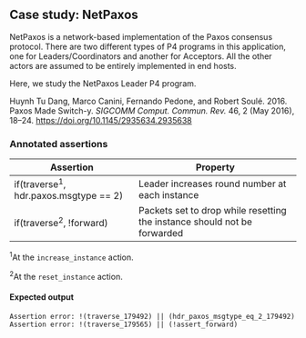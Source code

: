 ## Case study: NetPaxos

NetPaxos is a network-based implementation of the Paxos consensus protocol. There are two different types of P4 programs in this application, one for Leaders/Coordinators and another for Acceptors. All the other actors are assumed to be entirely implemented in end hosts.

Here, we study the NetPaxos Leader P4 program.

Huynh Tu Dang, Marco Canini, Fernando Pedone, and Robert Soulé. 2016. Paxos Made Switch-y. _SIGCOMM Comput. Commun. Rev._ 46, 2 (May 2016), 18–24. https://doi.org/10.1145/2935634.2935638

### Annotated assertions

| Assertion | Property |
| --------- | -------- |
| if(traverse<sup>1</sup>, hdr.paxos.msgtype == 2) | Leader increases round number at each instance |
| if(traverse<sup>2</sup>, !forward) | Packets set to drop while resetting the instance should not be forwarded |

<sup>1</sup>At the `increase_instance` action.

<sup>2</sup>At the `reset_instance` action.

#### Expected output

```
Assertion error: !(traverse_179492) || (hdr_paxos_msgtype_eq_2_179492)
Assertion error: !(traverse_179565) || (!assert_forward)
```